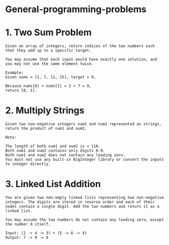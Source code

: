 # General-programming-problems

# 1. Two Sum Problem
    Given an array of integers, return indices of the two numbers such that they add up to a specific target.

    You may assume that each input would have exactly one solution, and you may not use the same element twice.

    Example:
    Given nums = [2, 7, 11, 15], target = 9,

    Because nums[0] + nums[1] = 2 + 7 = 9,
    return [0, 1].
    
# 2. Multiply Strings
    Given two non-negative integers num1 and num2 represented as strings, return the product of num1 and num2.
    
    Note:
    
    The length of both num1 and num2 is < 110.
    Both num1 and num2 contains only digits 0-9.
    Both num1 and num2 does not contain any leading zero.
    You must not use any built-in BigInteger library or convert the inputs to integer directly.
    
# 3. Linked List Addition
    You are given two non-empty linked lists representing two non-negative integers. The digits are stored in reverse order and each of their nodes contain a single digit. Add the two numbers and return it as a linked list.

    You may assume the two numbers do not contain any leading zero, except the number 0 itself.

    Input: (2 -> 4 -> 3) + (5 -> 6 -> 4)
    Output: 7 -> 0 -> 8
